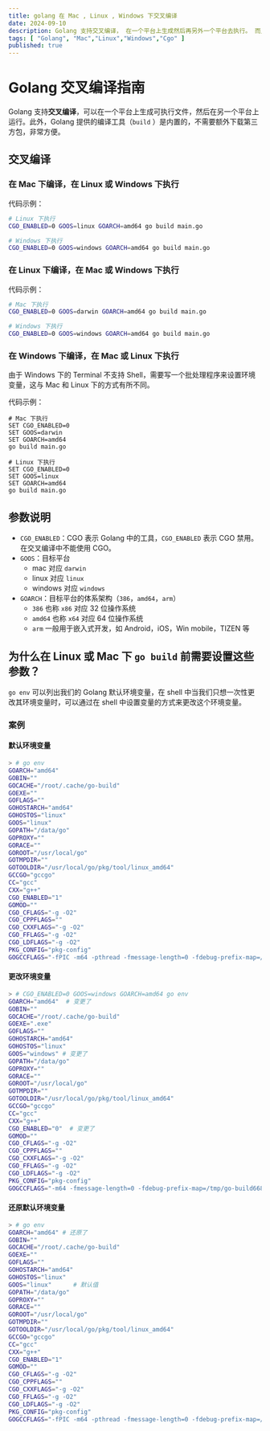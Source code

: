 ```yaml
---
title: golang 在 Mac , Linux , Windows 下交叉编译
date: 2024-09-10
description: Golang 支持交叉编译， 在一个平台上生成然后再另外一个平台去执行。 而且编译的工具【build】这个工具是Golang 内置的，不需要你去下载第三方的包啥的，贼方便。
tags: [ "Golang", "Mac","Linux","Windows","Cgo" ]
published: true
---
```


# Golang 交叉编译指南

Golang 支持**交叉编译**，可以在一个平台上生成可执行文件，然后在另一个平台上运行。此外，Golang 提供的编译工具（`build`
）是内置的，不需要额外下载第三方包，非常方便。

## 交叉编译

### 在 Mac 下编译，在 Linux 或 Windows 下执行

代码示例：

```bash
# Linux 下执行
CGO_ENABLED=0 GOOS=linux GOARCH=amd64 go build main.go

# Windows 下执行
CGO_ENABLED=0 GOOS=windows GOARCH=amd64 go build main.go
```

### 在 Linux 下编译，在 Mac 或 Windows 下执行

代码示例：

```bash
# Mac 下执行
CGO_ENABLED=0 GOOS=darwin GOARCH=amd64 go build main.go

# Windows 下执行
CGO_ENABLED=0 GOOS=windows GOARCH=amd64 go build main.go
```

### 在 Windows 下编译，在 Mac 或 Linux 下执行

由于 Windows 下的 Terminal 不支持 Shell，需要写一个批处理程序来设置环境变量，这与 Mac 和 Linux 下的方式有所不同。

代码示例：

```batch
# Mac 下执行
SET CGO_ENABLED=0
SET GOOS=darwin
SET GOARCH=amd64
go build main.go

# Linux 下执行
SET CGO_ENABLED=0
SET GOOS=linux
SET GOARCH=amd64
go build main.go
```

## 参数说明

- `CGO_ENABLED`：CGO 表示 Golang 中的工具，`CGO_ENABLED` 表示 CGO 禁用。在交叉编译中不能使用 CGO。
- `GOOS`：目标平台
    - mac 对应 `darwin`
    - linux 对应 `linux`
    - windows 对应 `windows`
- `GOARCH`：目标平台的体系架构（`386`，`amd64`，`arm`）
    - `386` 也称 `x86` 对应 32 位操作系统
    - `amd64` 也称 `x64` 对应 64 位操作系统
    - `arm` 一般用于嵌入式开发，如 Android，iOS，Win mobile，TIZEN 等

## 为什么在 Linux 或 Mac 下 `go build` 前需要设置这些参数？

`go env` 可以列出我们的 Golang 默认环境变量，在 shell 中当我们只想一次性更改其环境变量时，可以通过在 shell
中设置变量的方式来更改这个环境变量。

### 案例

#### 默认环境变量

```bash
> # go env
GOARCH="amd64"
GOBIN=""
GOCACHE="/root/.cache/go-build"
GOEXE=""
GOFLAGS=""
GOHOSTARCH="amd64"
GOHOSTOS="linux"
GOOS="linux"
GOPATH="/data/go"
GOPROXY=""
GORACE=""
GOROOT="/usr/local/go"
GOTMPDIR=""
GOTOOLDIR="/usr/local/go/pkg/tool/linux_amd64"
GCCGO="gccgo"
CC="gcc"
CXX="g++"
CGO_ENABLED="1"
GOMOD=""
CGO_CFLAGS="-g -O2"
CGO_CPPFLAGS=""
CGO_CXXFLAGS="-g -O2"
CGO_FFLAGS="-g -O2"
CGO_LDFLAGS="-g -O2"
PKG_CONFIG="pkg-config"
GOGCCFLAGS="-fPIC -m64 -pthread -fmessage-length=0 -fdebug-prefix-map=/tmp/go-build171002917=/tmp/go-build -gno-record-gcc-switches"
```

#### 更改环境变量

```bash
> # CGO_ENABLED=0 GOOS=windows GOARCH=amd64 go env
GOARCH="amd64"  # 变更了
GOBIN=""
GOCACHE="/root/.cache/go-build"
GOEXE=".exe"
GOFLAGS=""
GOHOSTARCH="amd64"
GOHOSTOS="linux"
GOOS="windows" # 变更了
GOPATH="/data/go"
GOPROXY=""
GORACE=""
GOROOT="/usr/local/go"
GOTMPDIR=""
GOTOOLDIR="/usr/local/go/pkg/tool/linux_amd64"
GCCGO="gccgo"
CC="gcc"
CXX="g++"
CGO_ENABLED="0"  # 变更了
GOMOD=""
CGO_CFLAGS="-g -O2"
CGO_CPPFLAGS=""
CGO_CXXFLAGS="-g -O2"
CGO_FFLAGS="-g -O2"
CGO_LDFLAGS="-g -O2"
PKG_CONFIG="pkg-config"
GOGCCFLAGS="-m64 -fmessage-length=0 -fdebug-prefix-map=/tmp/go-build668031908=/tmp/go-build -gno-record-gcc-switches"
```

#### 还原默认环境变量

```bash
> # go env
GOARCH="amd64" # 还原了
GOBIN=""
GOCACHE="/root/.cache/go-build"
GOEXE=""
GOFLAGS=""
GOHOSTARCH="amd64"
GOHOSTOS="linux"
GOOS="linux"      # 默认值
GOPATH="/data/go"
GOPROXY=""
GORACE=""
GOROOT="/usr/local/go"
GOTMPDIR=""
GOTOOLDIR="/usr/local/go/pkg/tool/linux_amd64"
GCCGO="gccgo"
CC="gcc"
CXX="g++"
CGO_ENABLED="1"
GOMOD=""
CGO_CFLAGS="-g -O2"
CGO_CPPFLAGS=""
CGO_CXXFLAGS="-g -O2"
CGO_FFLAGS="-g -O2"
CGO_LDFLAGS="-g -O2"
PKG_CONFIG="pkg-config"
GOGCCFLAGS="-fPIC -m64 -pthread -fmessage-length=0 -fdebug-prefix-map=/tmp/go-build240557259=/tmp/go-build -gno-record-gcc-switches"
```
